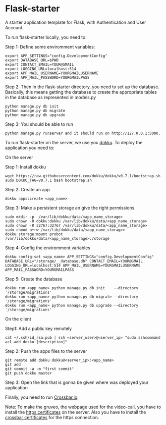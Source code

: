 # Flask-starter

A starter application template for Flask, with Authentication and User Account.

To run flask-starter locally, you need to:

Step 1: Define some enviromment variables:

	export APP_SETTINGS="config.DevelopmentConfig"
	export DATABASE_URL=$PWD
	export CONTACT_EMAIL=YOUR@GMAIL
	export LOGGING_URL=localhost:514
	export APP_MAIL_USERNAME=YOURGMAILUSERNAME
	export APP_MAIL_PASSWORD=YOURGMAILPASS

Step 2: Then in the flask-starter directory, you need to set up the database. Basically, this means getting the database to create the appropriate tables in the database as represented in models.py

	python manage.py db init
	python manage.py db migrate
	python manage.py db upgrade


Step 3: You should be able to run 

	python manage.py runserver and it should run on http://127.0.0.1:5000.


To run flask-starter on the server, we use you [dokku](http://dokku.viewdocs.io/dokku). To deploy the application you need to:


On the server


Step 1: Install dokku

	wget https://raw.githubusercontent.com/dokku/dokku/v0.7.1/bootstrap.sh
	sudo DOKKU_TAG=v0.7.1 bash bootstrap.sh 


Step 2: Create an app

	dokku apps:create <app_name>


Step 3: Make a persistent storage an give the right permissions

	sudo mkdir -p  /var/lib/dokku/data/<app_name_storage>
	sudo chown -R dokku:dokku /var/lib/dokku/data/<app_name_storage>
	sudo chown -R 32767:32767 /var/lib/dokku/data/<app_name_storage>
	sudo chmod a+rw /var/lib/dokku/data/<app_name_storage>
	dokku storage:mount probot /var/lib/dokku/data/<app_name_storage>:/storage


Step 4: Config the enviromment variables

	dokku config:set <app_name> APP_SETTINGS="config.DevelopmentConfig" DATABASE_URL="/storage/__database.db" CONTACT_EMAIL=YOUR@GMAIL LOGGING_URL=localhost:514 APP_MAIL_USERNAME=YOURGMAILUSERNAME APP_MAIL_PASSWORD=YOURGMAILPASS


Step 5: Create the database

	dokku run <app_name> python manage.py db init    --directory '/storage/migrations'
	dokku run <app_name> python manage.py db migrate --directory '/storage/migrations'
	dokku run <app_name> python manage.py db upgrade --directory '/storage/migrations'


On the client


Step1: Add a public key remotely

	cat ~/.ssh/id_rsa.pub | ssh <server_user>@<server_ip> "sudo sshcommand acl-add dokku [description]"

Step 2: Push the apps files to the server

	git remote add dokku dokku@<server_ip>:<app_name>
	git add .
	git commit -a -m "first commit"
	git push dokku master

Step 3: Open the link that is gonna be given where was deployed your application


Finally, you need to run  [Crossbar.io](https://github.com/VitorHugoAguiar/ProBot/tree/master/ProBot_Server/probot_crossbar).


Note: To make the gruveo, the webpage used for the video-call, you have to install the [https certificates](http://dokku.viewdocs.io/dokku/configuration/ssl/) on the server. Also you have to install the [crossbar certificates](http://crossbar.io/docs/TLS-Certificates/) for the https connection.


